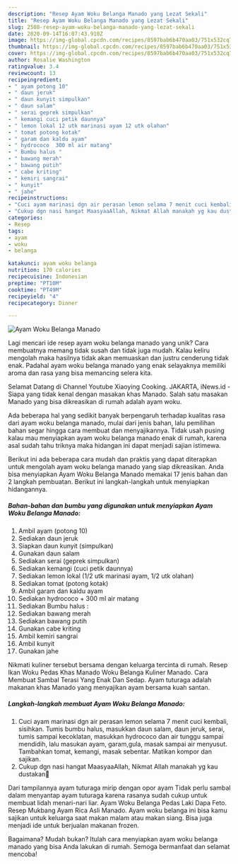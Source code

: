 ```yaml
---
description: "Resep Ayam Woku Belanga Manado yang Lezat Sekali"
title: "Resep Ayam Woku Belanga Manado yang Lezat Sekali"
slug: 2508-resep-ayam-woku-belanga-manado-yang-lezat-sekali
date: 2020-09-14T16:07:43.910Z
image: https://img-global.cpcdn.com/recipes/8597bab6b470aa03/751x532cq70/ayam-woku-belanga-manado-foto-resep-utama.jpg
thumbnail: https://img-global.cpcdn.com/recipes/8597bab6b470aa03/751x532cq70/ayam-woku-belanga-manado-foto-resep-utama.jpg
cover: https://img-global.cpcdn.com/recipes/8597bab6b470aa03/751x532cq70/ayam-woku-belanga-manado-foto-resep-utama.jpg
author: Rosalie Washington
ratingvalue: 3.4
reviewcount: 13
recipeingredient:
- " ayam potong 10"
- " daun jeruk"
- " daun kunyit simpulkan"
- " daun salam"
- " serai geprek simpulkan"
- " kemangi cuci petik daunnya"
- " lemon lokal 12 utk marinasi ayam 12 utk olahan"
- " tomat potong kotak"
- " garam dan kaldu ayam"
- " hydrococo  300 ml air matang"
- " Bumbu halus "
- " bawang merah"
- " bawang putih"
- " cabe kriting"
- " kemiri sangrai"
- " kunyit"
- " jahe"
recipeinstructions:
- "Cuci ayam marinasi dgn air perasan lemon selama 7 menit cuci kembali, sisihkan. Tumis bumbu halus, masukkan daun salam, daun jeruk, serai, tumis sampai kecoklatan, masukkan hydrococo dan air tunggu sampai mendidih, lalu masukan ayam, garam,gula, masak sampai air menyusut. Tambahkan tomat, kemangi, masak sebentar. Matikan kompor dan sajikan."
- "Cukup dgn nasi hangat MaasyaaAllah, Nikmat Allah manakah yg kau dustakan🙏"
categories:
- Resep
tags:
- ayam
- woku
- belanga

katakunci: ayam woku belanga 
nutrition: 170 calories
recipecuisine: Indonesian
preptime: "PT10M"
cooktime: "PT49M"
recipeyield: "4"
recipecategory: Dinner

---
```



![Ayam Woku Belanga Manado](https://img-global.cpcdn.com/recipes/8597bab6b470aa03/751x532cq70/ayam-woku-belanga-manado-foto-resep-utama.jpg)

Lagi mencari ide resep ayam woku belanga manado yang unik? Cara membuatnya memang tidak susah dan tidak juga mudah. Kalau keliru mengolah maka hasilnya tidak akan memuaskan dan justru cenderung tidak enak. Padahal ayam woku belanga manado yang enak selayaknya memiliki aroma dan rasa yang bisa memancing selera kita.

Selamat Datang di Channel Youtube Xiaoying Cooking. JAKARTA, iNews.id - Siapa yang tidak kenal dengan masakan khas Manado. Salah satu masakan Manado yang bisa dikreasikan di rumah adalah ayam woku.

Ada beberapa hal yang sedikit banyak berpengaruh terhadap kualitas rasa dari ayam woku belanga manado, mulai dari jenis bahan, lalu pemilihan bahan segar hingga cara membuat dan menyajikannya. Tidak usah pusing kalau mau menyiapkan ayam woku belanga manado enak di rumah, karena asal sudah tahu triknya maka hidangan ini dapat menjadi sajian istimewa.


Berikut ini ada beberapa cara mudah dan praktis yang dapat diterapkan untuk mengolah ayam woku belanga manado yang siap dikreasikan. Anda bisa menyiapkan Ayam Woku Belanga Manado memakai 17 jenis bahan dan 2 langkah pembuatan. Berikut ini langkah-langkah untuk menyiapkan hidangannya.

<!--inarticleads1-->

##### Bahan-bahan dan bumbu yang digunakan untuk menyiapkan Ayam Woku Belanga Manado:

1. Ambil  ayam (potong 10)
1. Sediakan  daun jeruk
1. Siapkan  daun kunyit (simpulkan)
1. Gunakan  daun salam
1. Sediakan  serai (geprek simpulkan)
1. Sediakan  kemangi (cuci petik daunnya)
1. Sediakan  lemon lokal (1/2 utk marinasi ayam, 1/2 utk olahan)
1. Sediakan  tomat (potong kotak)
1. Ambil  garam dan kaldu ayam
1. Sediakan  hydrococo + 300 ml air matang
1. Sediakan  Bumbu halus :
1. Sediakan  bawang merah
1. Sediakan  bawang putih
1. Gunakan  cabe kriting
1. Ambil  kemiri sangrai
1. Ambil  kunyit
1. Gunakan  jahe


Nikmati kuliner tersebut bersama dengan keluarga tercinta di rumah. Resep Ikan Woku Pedas Khas Manado Woku Belanga Kuliner Manado. Cara Membuat Sambal Terasi Yang Enak Dan Sedap. Ayam tuturaga adalah makanan khas Manado yang menyajikan ayam bersama kuah santan. 

<!--inarticleads2-->

##### Langkah-langkah membuat Ayam Woku Belanga Manado:

1. Cuci ayam marinasi dgn air perasan lemon selama 7 menit cuci kembali, sisihkan. Tumis bumbu halus, masukkan daun salam, daun jeruk, serai, tumis sampai kecoklatan, masukkan hydrococo dan air tunggu sampai mendidih, lalu masukan ayam, garam,gula, masak sampai air menyusut. Tambahkan tomat, kemangi, masak sebentar. Matikan kompor dan sajikan.
1. Cukup dgn nasi hangat MaasyaaAllah, Nikmat Allah manakah yg kau dustakan🙏


Dari tampilannya ayam tuturaga mirip dengan opor ayam Tidak perlu sambal dalam menyantap ayam tuturaga karena rasanya sudah cukup untuk membuat lidah menari-nari liar. Ayam Woku Belanga Pedas Laki Dapa Feto. Resep Mukbang Ayam Rica Asli Manado. Ayam woku belanga ini bisa kamu sajikan untuk keluarga saat makan malam atau makan siang. Bisa juga menjadi ide untuk berjualan makanan frozen. 

Bagaimana? Mudah bukan? Itulah cara menyiapkan ayam woku belanga manado yang bisa Anda lakukan di rumah. Semoga bermanfaat dan selamat mencoba!
